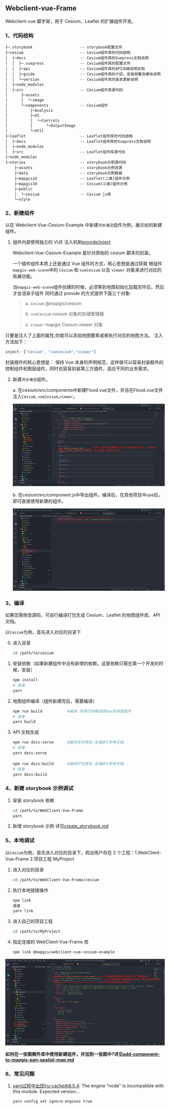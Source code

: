 ## Webclient-vue-Frame

Webclient-vue 脚手架，用于 Cesium、Leaflet 的扩展组件开发。

### 1、代码结构

```text
├─.storybook                     -- storybook配置文件
├─cesium                         -- Cesium组件库的代码结构
│  ├─docs                        -- Cesium组件库的Vuepress文档说明
│  │  ├─.vuepress                -- Cesium组件库的配置文件
│  │  ├─api                      -- Cesium组件库的API详细说明文档
│  │  ├─guide                    -- Cesium组件库的介绍、安装部署及模块说明
│  │  └─version                  -- Cesium组件库的版本更新说明
│  ├─node_modules
│  ├─src                         -- Cesium组件库源代码
│      ├─assets
│      │  └─image
│      └─components              -- Cesium组件
│          ├─Analysis
│          ├─UI
│          │  └─Controls
│          │      └─OutputImage
│          └─Util
├─leaflet                        -- Leaflet组件库的代码结构
│  ├─docs                        -- Leaflet组件库的Vuepress文档说明
│  ├─node_modules
│  ├─src                         -- Leaflet组件库源代码
├─node_modules
├─stories                        -- storybook示例源代码
    ├─assets                     -- storybook示例资源
    ├─data                       -- storybook示例数据
    ├─mapgis2d                   -- Leaflet(二维)组件示例
    ├─mapgis3d                   -- Cesium(三维)组件示例
    ├─public
    │  └─cesium                  -- Cesium js库
    └─style
```

### 2、新建组件

以在 Webclient-Vue-Cesium-Example 中新建`洪水淹没`组件为例，展示如何新建组件。

1. 组件内部使用独立的 VUE 注入机制[provide/inject](https://vuejs.org/v2/api/#provide-inject)

   Webclient-Vue-Cesium-Example 是针对原始的 cesium 脚本的封装。

   一个插件组件本质上还是通过 Vue 组件的方式，核心思想是通过获取 根组件`mapgis-web-scene`中的 `Cesium` 和 `vueCesium` 以及 `viewer` 对象来进行对应的拓展功能。

   当`mapgis-web-scene`组件创建的时候，必须等到地图初始化加载完毕后，然后才会渲染子组件 同时通过 provide 的方式提供下面三个对象:

   > a. `Cesium` @mapgis/cesium
   >
   > b. `vueCesium` cesium 对象的存储管理器
   >
   > c. `viewer` mapgis Cesium.viewer 对象

只要是注入了上面的属性,你就可以添加地图要素或者执行对应的地图方法。 注入方法如下：

```js
inject: ["Cesium", "vueCesium","viewer"]
```

封装插件的核心思想是： 保持 Vue 本身的声明规范，这样做可以容易封装额外的控制组件和图层组件。同时也容易封装第三方插件，适应不同的业务需求。

2. 新建`洪水淹没`组件。

   a. 在cesium/src/components中新建Flood.vue文件，并且在Flood.vue文件注入`Cesium`, `vueCesium`,`viewer`。

   ![components6.png](./docs/images/component6.png)

   b. 在cesium/src/component.js中导出组件。编译后，在其他项目中use后，即可直接使用新建的组件。

   ![components7.png](./docs/images/component7.png)

### 3、编译

如果您需修改源码，可自行编译打包生成 Cesium、Leaflet 的地图组件库、API 文档。

以`Cesium`为例，首先进入对应的目录下

0. 进入目录

   ```sh
   cd /path/to/cesium
   ```

1. 安装依赖（如果新建组件中没有新增的依赖，这里依赖只需在第一个开发的时候，安装）

   ```sh
   npm install
   # 或者
   yarn
   ```

2. 地图组件编译（组件新建完后，需要编译）

   ```sh
   npm run build           #编译 将源代码编译成Vue的地图组件
   # 或者
   yarn build
   ```

3. API 文档生成
   ```sh
   npm run docs:serve      #服务实时预览-生成API参考文档
   # 或者
   yarn docs:serve
   
   npm run docs:build      #编译打包预览-生成API参考文档
   # 或者
   yarn docs:build
   ```

### 4、新建 storybook 示例调试

1. 安装 storybook 依赖
   ```sh
   cd /path/to/WebClient-Vue-Frame
   yarn
   ```
   
2. 新增 storybook 示例
   详见[create_storybook.md](./docs/create_storybook.md)

### 5、本地调试

以`Cesium`为例，首先进入对应的目录下，假设用户存在 2 个工程：1.WebClient-Vue-Frame 2.项目工程 MyProject

1. 进入对应的目录

   ```sh
   cd /path/to/WebClient-Vue-Frame/cesium
   ```

2. 执行本地链接操作

   ```sh
   npm link
   或者
   yarn link
   ```

3. 进入自己的项目工程

   ```sh
   cd /path/to/MyProject
   ```

4. 指定连接的 WebClient-Vue-Frame 库

   ```sh
   npm link @mapgis/webclient-vue-cesium-example
   ```

![components8.png](./docs/images/component8.png)

**如何在一张图微件库中使用新建组件，并加到一张图中?详见[add-component-to-mapgis-pan-spatial-map.md](./docs/add-component-to-mapgis-pan-spatial-map.md)**

### 6、常见问题

1. yarn过程中出现lru-cache@8.0.4: The engine "node" is incompatible with this module. Expected version...

   ```sh
   yarn config set ignore-engines true
   ```